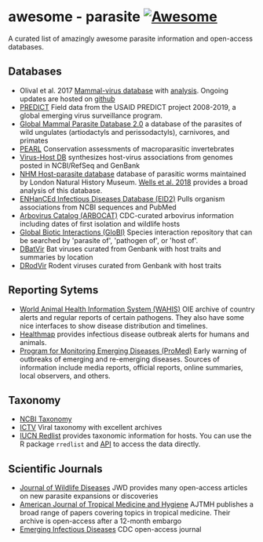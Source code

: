 awesome - parasite [![Awesome](https://cdn.rawgit.com/sindresorhus/awesome/d7305f38d29fed78fa85652e3a63e154dd8e8829/media/badge.svg)](https://github.com/sindresorhus/awesome)
=========
A curated list of amazingly awesome parasite information and open-access databases. 


## Databases

 * Olival et al. 2017 [Mammal-virus database](https://zenodo.org/record/807517#.Wv7kuFMvzOQ) 
   with [analysis](https://www.nature.com/articles/nature22975?sf90794030). Ongoing updates are hosted on [github](https://github.com/ecohealthalliance/HP3)
 * [PREDICT](http://data.predict.global/) Field data from the USAID PREDICT project 2008-2019, a global emerging virus surveillance program.  
 * [Global Mammal Parasite Database 2.0](https://esajournals.onlinelibrary.wiley.com/doi/full/10.1002/ecy.1799) a database of the parasites of wild ungulates (artiodactyls and perissodactyls), carnivores, and primates
 * [PEARL](http://pearl.berkeley.edu/) Conservation assessments of macroparasitic invertebrates
 * [Virus-Host DB](http://www.genome.jp/virushostdb/view/) synthesizes host-virus associations from genomes posted in NCBI/RefSeq and GenBank
 * [NHM Host-parasite database](http://www.nhm.ac.uk/research-curation/scientific-resources/taxonomy-systematics/host-parasites/) database of parasitic worms maintained by London Natural History Museum. [Wells et al. 2018](http://nicholasjclark.weebly.com/uploads/4/4/9/4/44946407/wells_etal_2018_globchangbiol.pdf) provides a broad analysis of this database. 
 * [ENHanCEd Infectious Diseases Database (EID2)](https://eid2.liverpool.ac.uk/) Pulls organism associations from NCBI sequences and PubMed
 * [Arbovirus Catalog (ARBOCAT)](https://wwwn.cdc.gov/arbocat/) CDC-curated arbovirus information including dates of first isolation and wildlife hosts
 * [Global Biotic Interactions (GloBI)](https://www.globalbioticinteractions.org/data.html) Species interaction repository that can be searched by 'parasite of', 'pathogen of', or 'host of'.
 * [DBatVir](www.mgc.ac.cn/DBatVir) Bat viruses curated from Genbank with host traits and summaries by location
 * [DRodVir](http://www.mgc.ac.cn/DRodVir/) Rodent viruses curated from Genbank with host traits
 

## Reporting Sytems 
 * [World Animal Health Information System (WAHIS)](http://www.oie.int/wahis_2/public/wahid.php/Diseaseinformation/reportarchive) OIE archive of country alerts and regular reports of certain pathogens. They also have some nice interfaces to show disease distribution and timelines.
 * [Healthmap](https://www.healthmap.org/en/) provides infectious disease outbreak alerts for humans and animals.
 * [Program for Monitoring Emerging Diseases (ProMed)](http://www.promedmail.org/) Early warning of outbreaks of emerging and re-emerging diseases. Sources of information include media reports, official reports, online summaries, local observers, and others.

## Taxonomy
 * [NCBI Taxonomy](https://www.ncbi.nlm.nih.gov/taxonomy) 
 * [ICTV](https://talk.ictvonline.org/taxonomy/) Viral taxonomy with excellent archives
 * [IUCN Redlist](http://www.iucnredlist.org/) provides taxonomic information for hosts. You can use the R package `rredlist` and [API](http://apiv3.iucnredlist.org/api/v3/docs) to access the data directly. 

## Scientific Journals 
 * [Journal of Wildlife Diseases](http://www.jwildlifedis.org/loi/jwdi) JWD provides many open-access articles on new parasite expansions or discoveries
 * [American Journal of Tropical Medicine and Hygiene](http://www.ajtmh.org/) AJTMH publishes a broad range of papers covering topics in tropical medicine. Their archive is open-access after a 12-month embargo
 * [Emerging Infectious Diseases](https://wwwnc.cdc.gov/eid/) CDC open-access journal
 
